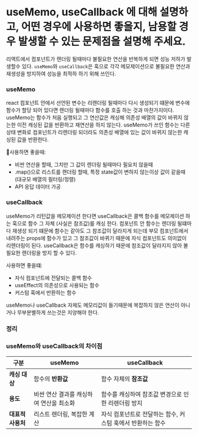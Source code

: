 # useMemo, useCallback 에 대해 설명하고, 어떤 경우에 사용하면 좋을지, 남용할 경우 발생할 수 있는 문제점을 설명해 주세요.

리액트에서 컴포넌트가 렌더링 될때마다 불필요한 연산을 반복하게 되면 성능 저하가 발생할수 있다.
`useMemo`와 `useCallback`은 훅으로 각각 메모제이션으로 불필요한 연산과 재생성을 방지하여 성능을 최적하 하기 위해 쓰인다.

### useMemo

react 컴포넌트 안에서 선언된 변수는 리렌더링 될때마다 다시 생성되기 떄문에 변수에 함수가 할당 되어 있다면 렌더링 될때마다 함수를 호출 하는 것과 마찬가지이다.
useMemo는 함수가 처음 실행되고 그 연산값은 캐싱해 의존성 배열의 값이 바뀌지 않는한 이전 캐싱된 값을 반환하고 재연산을 하지 않는다. useMemo가 쓰인 함수는 다른 상태 변화로 컴포넌트가 리렌더링 되더라도 의존성 배열에 있는 값이 바뀌지 않는한 캐싱된 값을 반환한다.

사용하면 좋을때:

- 비싼 연산을 할때, 그치만 그 값이 렌더링 될때마다 필요치 않을때
- .map()으로 리스트를 랜더링 할때, 특정 state값이 변하지 않는이상 값이 같을때 (대규모 배열의 필터링/정렬)
- API 응답 데이터 가공

### useCallback

useMemo가 리턴값을 메모제이션 한다면 useCallback은 콜백 함수를 메모제이션 하는 훅으로 함수 그 자체 (사실은 참조값)를 캐싱 한다. 컴포넌트 안 함수는 렌더링 될떄마다 재생성 되기 떄문에 함수는 같아도 그 참조값이 달라지게 되는데 부모 컴포넌트에서 내려주는 props에 함수가 있고 그 참조값이 바뀌기 때문에 자식 컴포넌트도 의미없이 리렌더링이 된다.
useCallback은 함수를 캐싱하기 때문에 참조값이 달라지지 않아 불필요한 렌더링을 방지 할 수 있다.

사용하면 좋을떄:

- 자식 컴포넌트에 전달되는 콜백 함수
- useEffect의 의존성으로 사용되는 함수
- 커스텀 훅에서 반환하는 함수

useMemo나 useCallback 자체도 메모리값이 들기때문에 복잡하지 않은 연산이 아니거나 무부분별하게 쓰는것은 지양해야 한다.

### 정리

### **useMemo와 useCallback의 차이점**

| 구분              | useMemo                                 | useCallback                                                |
| ----------------- | --------------------------------------- | ---------------------------------------------------------- |
| **캐싱 대상**     | 함수의 **반환값**                       | 함수 자체의 **참조값**                                     |
| **용도**          | 비싼 연산 결과를 캐싱하여 연산을 최소화 | 함수를 캐싱하여 참조값 변경으로 인한 리렌더링 방지         |
| **대표적 사용처** | 리스트 렌더링, 복잡한 계산              | 자식 컴포넌트로 전달하는 함수, 커스텀 훅에서 반환하는 함수 |
